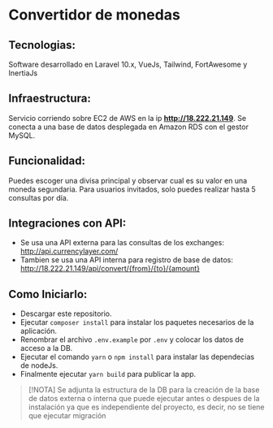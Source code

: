 # Convertidor de monedas

## Tecnologias:
Software desarrollado en Laravel 10.x, VueJs, Tailwind, FortAwesome y InertiaJs

## Infraestructura:
Servicio corriendo sobre EC2 de AWS en la ip **http://18.222.21.149**. Se conecta a una base de datos desplegada en Amazon RDS con el gestor MySQL.

## Funcionalidad:
Puedes escoger una divisa principal y observar cual es su valor en una moneda segundaria. Para usuarios invitados, solo puedes realizar hasta 5 consultas por día.

## Integraciones con API:
- Se usa una API externa para las consultas de los exchanges: http://api.currencylayer.com/
- Tambien se usa una API interna para registro de base de datos: http://18.222.21.149/api/convert/{from}/{to}/{amount}

## Como Iniciarlo:
- Descargar este repositorio.
- Ejecutar `composer install` para instalar los paquetes necesarios de la aplicación.
- Renombrar el archivo `.env.example` por `.env` y colocar los datos de acceso a la DB.
- Ejecutar el comando `yarn` o `npm install` para instalar las dependecias de nodeJs.
- Finalmente ejecutar `yarn build` para publicar la app.

> [!NOTA]
> Se adjunta la estructura de la DB para la creación de la base de datos externa o interna que puede ejecutar antes o despues de la instalación ya que es independiente del proyecto, es decir, no se tiene que ejecutar migración 
